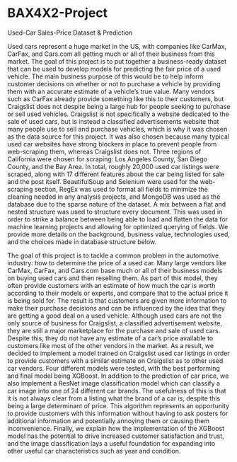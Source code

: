 # BAX4X2-Project
Used-Car Sales-Price Dataset &amp; Prediction

Used cars represent a huge market in the US, with companies like CarMax, CarFax, and Cars.com all getting much or all of their business from this market. The goal of this project is to put together a business-ready dataset that can be used to develop models for predicting the fair price of a used vehicle. The main business purpose of this would be to help inform customer decisions on whether or not to purchase a vehicle by providing them with an accurate estimate of a vehicle’s true value. Many vendors such as CarFax already provide something like this to their customers, but Craigslist does not despite being a large hub for people seeking to purchase or sell used vehicles. Craigslist is not specifically a website dedicated to the sale of used cars, but is instead a classified advertisements website that many people use to sell and purchase vehicles, which is why it was chosen as the data source for this project. It was also chosen because many typical used car websites have strong blockers in place to prevent people from web-scraping them, whereas Craigslist does not. Three regions of California were chosen for scraping: Los Angeles County, San Diego County, and the Bay Area. In total, roughly 20,000 used car listings were scraped, along with 17 different features about the car being listed for sale and the post itself. BeautifulSoup and Selenium were used for the web-scraping section, RegEx was used to format all fields to minimize the cleaning needed in any analysis projects, and MongoDB was used as the database due to the sparse nature of the dataset. A mix between a flat and nested structure was used to structure every document. This was used in order to strike a balance between being able to load and flatten the data for machine learning projects and allowing for optimized querying of fields. We provide more details on the background, business value, technologies used, and the choices made in database structure below.


The goal of this project is to tackle a common problem in the automotive industry: how to determine the price of a used car. Many large vendors like CarMax, CarFax, and Cars.com base much or all of their business models on buying used cars and then reselling them. As part of this model, they often provide customers with an estimate of how much the car is worth according to their models or experts, and compare that to the actual price it is being sold for. The result is that customers are given more information to make their purchase decisions and can be influenced by the idea that they are getting a good deal on a used vehicle.
Although used cars are not the only source of business for Craigslist, a classified advertisement website, they are still a major marketplace for the purchase and sale of used cars. Despite this, they do not have any estimate of a car’s price available to customers like most of the other vendors in the market. As a result, we decided to implement a model trained on Craigslist used car listings in order to provide customers with a similar estimate on Craigslist as to other used car vendors. Four different models were tested, with the best performing and final model being XGBoost.
In addition to the prediction of car price, we also implement a ResNet image classification model which can classify a car image into one of 24 different car brands. The usefulness of this is that it is not always clear from a listing what the brand of a car is, despite this being a large determinant of price. This algorithm represents an opportunity to provide customers with this information without having to ask posters for additional information and potentially annoying them or causing them inconvenience.
Finally, we explain how the implementation of the XGBoost model has the potential to drive increased customer satisfaction and trust, and the image classification lays a useful foundation for expanding into other useful car characteristics such as year and condition.
